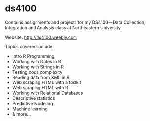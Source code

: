 # ds4100
Contains assignments and projects for my DS4100 — Data Collection, Integration and Analysis class at Northeastern University.

Website: http://ds4100.weebly.com

Topics covered include:
- Intro R Programming
- Working with Dates in R 
- Working with Strings in R
- Testing code complexity
- Reading data from XML in R
- Web scraping HTML with a toolkit
- Web scraping HTML with R 
- Working with Relational Databases
- Descriptive statistics
- Predictive Modeling
- Machine learning
- & more...
